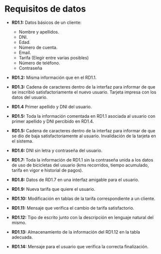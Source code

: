 # Requisitos de datos

  - **RD1.1:** Datos básicos de un cliente:

      * Nombre y apellidos.
      * DNI.
      * Edad.
      * Número de cuenta.
      * Email.
      * Tarifa (Elegir entre varias posibles)
      * Número de teléfono.
      * Contraseña

  - **RD1.2:** Misma información que en el RD1.1.

  - **RD1.3:** Cadena de caracteres dentro de la interfaz para informar de que se inscribió satisfactoriamente el nuevo usuario. Tarjeta impresa con los datos del usuario.

  - **RD1.4** Primer apellido y DNI del usuario.

  - **RD1.5:** Toda la información comentada en RD1.1 asociada al usuario con primer apellido y DNI percibido en RD1.4.

  - **RD1.5:** Cadena de caracteres dentro de la interfaz para informar de que se dio de baja satisfactoriamente al usuario. Invalidación de la tarjeta en el sistema.

  - **RD1.6:** DNI sin letra y contraseña del usuario.

  - **RD1.7:** Toda la información de RD1.1 sin la contraseña unida a los datos de uso de bicicletas del usuario (kms recorridos, tiempo acumulado, tarifa en vigor e historial de pagos).

  - **RD1.8:** Datos de RD1.7 en una interfaz amigable para el usuario.

  - **RD1.9:** Nueva tarifa que quiere el usuario.

  - **RD1.10:** Modificación en tablas de la tarifa correspondiente a un cliente.

  - **RD1.11:** Mensaje que verifica el cambio de tarifa satisfactorio.

  - **RD1.12:** Tipo de escrito junto con la descripción en lenguaje natural del mismo.

  - **RD1.13:** Almacenamiento de la información del RD1.12 en la tabla adecuada.

  - **RD1.14:** Mensaje para el usuario que verifica la correcta finalización.
